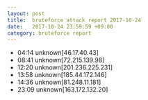 ```yaml
---
layout: post
title:  bruteforce attack report 2017-10-24
date:   2017-10-24 23:59:59 +09:00
category: bruteforce report
---
```


* 04:14 unknown[46.17.40.43]
* 08:41 unknown[72.215.139.98]
* 12:20 unknown[201.236.225.231]
* 13:58 unknown[185.44.172.146]
* 14:36 unknown[81.248.11.181]
* 23:09 unknown[163.172.132.20]

